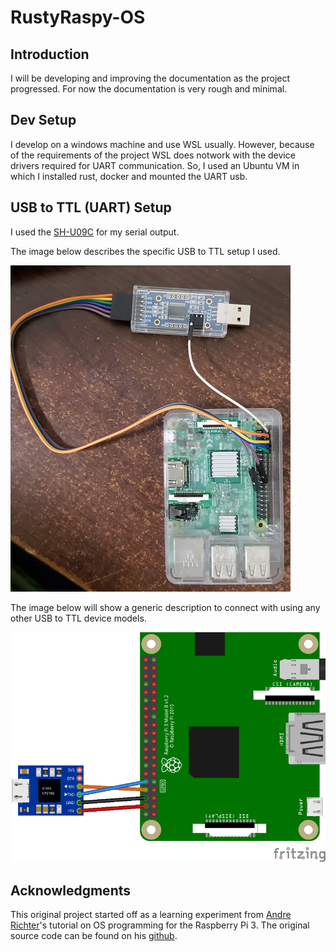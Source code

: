 # RustyRaspy-OS

## Introduction

I will be developing and improving the documentation as the project progressed. For now the documentation is very rough and minimal. 

## Dev Setup

I develop on a windows machine and use WSL usually. However, because of the requirements of the project WSL does notwork with the device drivers required for UART communication. So, I used an Ubuntu VM in which I installed rust, docker and mounted the UART usb.

## USB to TTL (UART) Setup

I used the [SH-U09C](https://www.amazon.com/DSD-TECH-Adapter-FT232RL-Compatible/dp/B07BBPX8B8) for my serial output.

The image below describes the specific USB to TTL setup I used.

![Specific device setup for USB to TTL](assets/ttl_setup.jpg 'SH-U09C connections')

The image below will show a generic description to connect with using any other USB to TTL device models.

![Generic device setup for USB to TTL](assets/generic_wiring.png 'Generic setup for UART devices')

## Acknowledgments

This original project started off as a learning experiment from [Andre Richter](https://www.andre-richter.com/)'s tutorial on OS programming
for the Raspberry Pi 3. The original source code can be found on his [github](https://github.com/rust-embedded/rust-raspberrypi-OS-tutorials).
